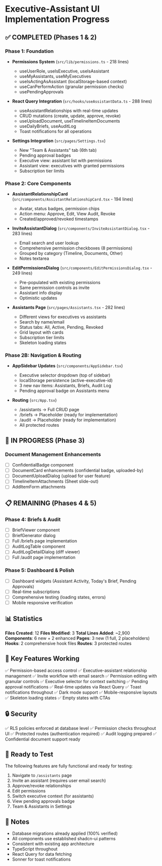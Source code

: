 # Executive-Assistant UI Implementation Progress

## ✅ COMPLETED (Phases 1 & 2)

### Phase 1: Foundation
- **Permissions System** (`src/lib/permissions.ts` - 218 lines)
  - useUserRole, useIsExecutive, useIsAssistant
  - useMyAssistants, useMyExecutives
  - useIsActingAsAssistant (localStorage-based context)
  - useCanPerformAction (granular permission checks)
  - usePendingApprovals

- **React Query Integration** (`src/hooks/useAssistantData.ts` - 288 lines)
  - useAssistantRelationships with real-time updates
  - CRUD mutations (create, update, approve, revoke)
  - useUploadDocument, useTimelineItemDocuments
  - useDailyBriefs, useAuditLog
  - Toast notifications for all operations

- **Settings Integration** (`src/pages/Settings.tsx`)
  - New "Team & Assistants" tab (6th tab)
  - Pending approval badges
  - Executive view: assistant list with permissions
  - Assistant view: executives with granted permissions
  - Subscription tier limits

### Phase 2: Core Components
- **AssistantRelationshipCard** (`src/components/AssistantRelationshipCard.tsx` - 194 lines)
  - Avatar, status badges, permission chips
  - Action menu: Approve, Edit, View Audit, Revoke
  - Created/approved/revoked timestamps

- **InviteAssistantDialog** (`src/components/InviteAssistantDialog.tsx` - 283 lines)
  - Email search and user lookup
  - Comprehensive permission checkboxes (8 permissions)
  - Grouped by category (Timeline, Documents, Other)
  - Notes textarea

- **EditPermissionsDialog** (`src/components/EditPermissionsDialog.tsx` - 249 lines)
  - Pre-populated with existing permissions
  - Same permission controls as invite
  - Assistant info display
  - Optimistic updates

- **Assistants Page** (`src/pages/Assistants.tsx` - 282 lines)
  - Different views for executives vs assistants
  - Search by name/email
  - Status tabs: All, Active, Pending, Revoked
  - Grid layout with cards
  - Subscription tier limits
  - Skeleton loading states

### Phase 2B: Navigation & Routing
- **AppSidebar Updates** (`src/components/AppSidebar.tsx`)
  - Executive selector dropdown (top of sidebar)
  - localStorage persistence (active-executive-id)
  - 3 new nav items: Assistants, Briefs, Audit Log
  - Pending approval badge on Assistants menu

- **Routing** (`src/App.tsx`)
  - /assistants → Full CRUD page
  - /briefs → Placeholder (ready for implementation)
  - /audit → Placeholder (ready for implementation)
  - All protected routes

## 🚧 IN PROGRESS (Phase 3)

### Document Management Enhancements
- [ ] ConfidentialBadge component
- [ ] DocumentCard enhancements (confidential badge, uploaded-by)
- [ ] DocumentUploadDialog (upload for user feature)
- [ ] TimelineItemAttachments (Sheet slide-out)
- [ ] AddItemForm attachments

## 📋 REMAINING (Phases 4 & 5)

### Phase 4: Briefs & Audit
- [ ] BriefViewer component
- [ ] BriefGenerator dialog
- [ ] Full /briefs page implementation
- [ ] AuditLogTable component
- [ ] AuditLogDetailDialog (diff viewer)
- [ ] Full /audit page implementation

### Phase 5: Dashboard & Polish
- [ ] Dashboard widgets (Assistant Activity, Today's Brief, Pending Approvals)
- [ ] Real-time subscriptions
- [ ] Comprehensive testing (loading states, errors)
- [ ] Mobile responsive verification

## 📊 Statistics

**Files Created**: 12
**Files Modified**: 3
**Total Lines Added**: ~2,900
**Components**: 6 new + 2 enhanced
**Pages**: 3 new (1 full, 2 placeholders)
**Hooks**: 2 comprehensive hook files
**Routes**: 3 protected routes

## 🎯 Key Features Working

✅ Permission-based access control
✅ Executive-assistant relationship management
✅ Invite workflow with email search
✅ Permission editing with granular controls
✅ Executive selector for context switching
✅ Pending approval notifications
✅ Real-time updates via React Query
✅ Toast notifications throughout
✅ Dark mode support
✅ Mobile-responsive layouts
✅ Skeleton loading states
✅ Empty states with CTAs

## 🔒 Security

✅ RLS policies enforced at database level
✅ Permission checks throughout UI
✅ Protected routes (authentication required)
✅ Audit logging prepared
✅ Confidential document support ready

## 🚀 Ready to Test

The following features are fully functional and ready for testing:
1. Navigate to `/assistants` page
2. Invite an assistant (requires user email search)
3. Approve/revoke relationships
4. Edit permissions
5. Switch executive context (for assistants)
6. View pending approvals badge
7. Team & Assistants in Settings

## 📝 Notes

- Database migrations already applied (100% verified)
- All components use established shadcn-ui patterns
- Consistent with existing app architecture
- TypeScript throughout
- React Query for data fetching
- Sonner for toast notifications
